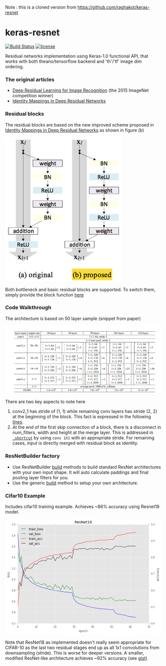 Note : this is a cloned version from https://github.com/raghakot/keras-resnet 

# keras-resnet
[![Build Status](https://travis-ci.org/raghakot/keras-resnet.svg?branch=master)](https://travis-ci.org/raghakot/keras-resnet)
[![license](https://img.shields.io/github/license/mashape/apistatus.svg?maxAge=2592000)](https://github.com/raghakot/keras-resnet/blob/master/LICENSE)

Residual networks implementation using Keras-1.0 functional API, that works with 
both theano/tensorflow backend and 'th'/'tf' image dim ordering.

### The original articles
 * [Deep Residual Learning for Image Recognition](http://arxiv.org/abs/1512.03385) (the 2015 ImageNet competition winner)
 * [Identity Mappings in Deep Residual Networks](http://arxiv.org/abs/1603.05027)

### Residual blocks
The residual blocks are based on the new improved scheme proposed in [Identity Mappings in Deep Residual Networks](http://arxiv.org/abs/1603.05027) as shown in figure (b)

![Residual Block Scheme](images/residual_block.png?raw=true "Residual Block Scheme")

Both bottleneck and basic residual blocks are supported. To switch them, simply provide the block function [here](https://github.com/raghakot/keras-resnet/blob/master/resnet.py#L109)

### Code Walkthrough
The architecture is based on 50 layer sample (snippet from paper)

![Architecture Reference](images/architecture.png?raw=true "Architecture Reference")

There are two key aspects to note here

 1. conv2_1 has stride of (1, 1) while remaining conv layers has stride (2, 2) at the beginning of the block. This fact is expressed in the following [lines](https://github.com/raghakot/keras-resnet/blob/master/resnet.py#L63-L65).
 2. At the end of the first skip connection of a block, there is a disconnect in num_filters, width and height at the merge layer. This is addressed in [`_shortcut`](https://github.com/raghakot/keras-resnet/blob/master/resnet.py#L41) by using `conv 1X1` with an appropriate stride.
 For remaining cases, input is directly merged with residual block as identity.

### ResNetBuilder factory
- Use ResNetBuilder [build](https://github.com/raghakot/keras-resnet/blob/master/resnet.py#L135-L153) methods to build standard ResNet architectures with your own input shape. It will auto calculate paddings and final pooling layer filters for you.
- Use the generic [build](https://github.com/raghakot/keras-resnet/blob/master/resnet.py#L99) method to setup your own architecture.

### Cifar10 Example

Includes cifar10 training example. Achieves ~86% accuracy using Resnet18 model.

![cifar10_convergence](images/convergence.png?raw=true "Convergence on cifar10")

Note that ResNet18 as implemented doesn't really seem appropriate for CIFAR-10 as the last two residual stages end up 
as all 1x1 convolutions from downsampling (stride). This is worse for deeper versions. A smaller, modified ResNet-like 
architecture achieves ~92% accuracy (see [gist](https://gist.github.com/JefferyRPrice/c1ecc3d67068c8d9b3120475baba1d7e)). 
